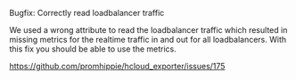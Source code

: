 Bugfix: Correctly read loadbalancer traffic

We used a wrong attribute to read the loadbalancer traffic which resulted in
missing metrics for the realtime traffic in and out for all loadbalancers. With
this fix you should be able to use the metrics.

https://github.com/promhippie/hcloud_exporter/issues/175
